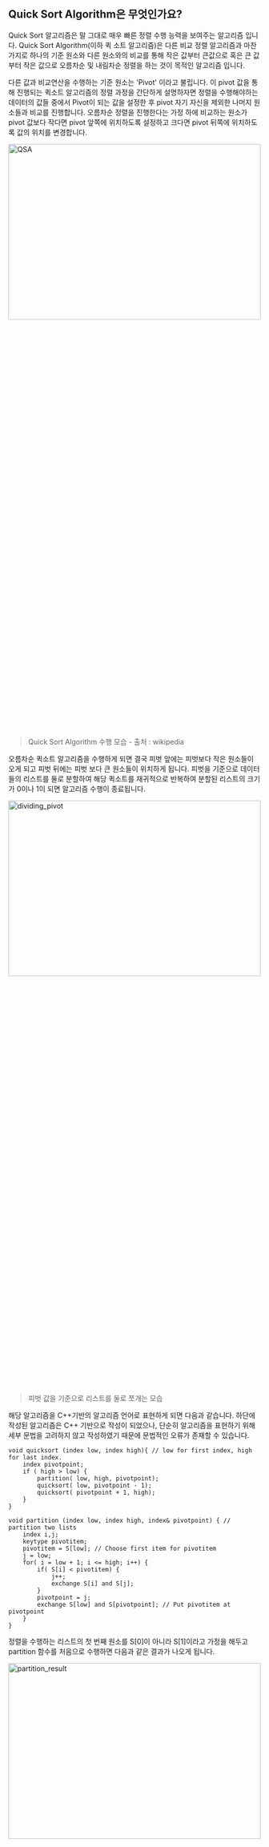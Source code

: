 ## Quick Sort Algorithm은 무엇인가요?
Quick Sort 알고리즘은 말 그대로 매우 빠른 정렬 수행 능력을 보여주는 알고리즘 입니다. Quick Sort Algorithm(이하 퀵 소트 알고리즘)은 다른 비교 정렬 알고리즘과 마찬가지로 하나의 기준 원소와 다른 원소와의 비교를 통해 작은 값부터 큰값으로 혹은 큰 값부터 작은 값으로 오름차순 및 내림차순 정렬을 하는 것이 목적인 알고리즘 입니다.



다른 값과 비교연산을 수행하는 기준 원소는 'Pivot' 이라고 불립니다. 이 pivot 값을 통해 진행되는 퀵소트 알고리즘의 정렬 과정을 간단하게 설명하자면 정렬을 수행해야하는 데이터의 값들 중에서 Pivot이 되는 값을 설정한 후 pivot 자기 자신을 제외한 나머지 원소들과 비교를 진행합니다. 오름차순 정렬을 진행한다는 가정 하에 비교하는 원소가 pivot 값보다 작다면 pivot 앞쪽에 위치하도록 설정하고 크다면 pivot 뒤쪽에 위치하도록 값의 위치를 변경합니다.

<img src="https://github.com/bnbong/Myblog_posts/blob/master/posts/Study/20201228132415/img.gif?raw=true" width="100%" height="30%" title="QSA" alt="QSA"></img>
<!-- ![QSA](https://github.com/bnbong/Myblog_posts/blob/master/posts/Study/20201228132415/img.gif?raw=true) -->
 > Quick Sort Algorithm 수행 모습 - 출처 : wikipedia
   
오름차순 퀵소트 알고리즘을 수행하게 되면 결국 피벗 앞에는 피벗보다 작은 원소들이 오게 되고 피벗 뒤에는 피벗 보다 큰 원소들이 위치하게 됩니다. 피벗을 기준으로 데이터들의 리스트를 둘로 분할하여 해당 퀵소트를 재귀적으로 반복하여 분할된 리스트의 크기가 0이나 1이 되면 알고리즘 수행이 종료됩니다.


<img src="https://github.com/bnbong/Myblog_posts/blob/master/posts/Study/20201228132415/dividing_pivot.png?raw=true" width="100%" height="30%" title="dividing_pivot" alt="dividing_pivot"></img>
<!-- ![dividing_pivot](https://github.com/bnbong/Myblog_posts/blob/master/posts/Study/20201228132415/dividing_pivot.png?raw=true) -->
 > 피벗 값을 기준으로 리스트를 둘로 쪼개는 모습
   
해당 알고리즘을 C++기반의 알고리즘 언어로 표현하게 되면 다음과 같습니다. 하단에 작성된 알고리즘은 C++ 기반으로 작성이 되었으나, 단순히 알고리즘을 표현하기 위해 세부 문법을 고려하지 않고 작성하였기 때문에 문법적인 오류가 존재할 수 있습니다.
   
```
void quicksort (index low, index high){ // low for first index, high for last index.   
	index pivotpoint;   
    if ( high > low) {   
    	partition( low, high, pivotpoint);   
        quicksort( low, pivotpoint - 1);   
        quicksort( pivotpoint + 1, high);   
    }   
}
```
   
```
void partition (index low, index high, index& pivotpoint) { // partition two lists
	index i,j;
    keytype pivotitem;
    pivotitem = S[low]; // Choose first item for pivotitem
    j = low;
    for( i = low + 1; i <= high; i++) {
    	if( S[i] < pivotitem) {
        	j++;
            exchange S[i] and S[j];
        }
        pivotpoint = j;
        exchange S[low] and S[pivotpoint]; // Put pivotitem at pivotpoint
    }   
}
```
   
정렬을 수행하는 리스트의 첫 번째 원소를 S[0]이 아니라 S[1]이라고 가정을 해두고 partition 함수를 처음으로 수행하면 다음과 같은 결과가 나오게 됩니다.

<img src="https://github.com/bnbong/Myblog_posts/blob/master/posts/Study/20201228132415/partition_result.png?raw=true" width="100%" height="30%" title="partition_result" alt="partition_result"></img>
<!-- ![partition_result](https://github.com/bnbong/Myblog_posts/blob/master/posts/Study/20201228132415/partition_result.png?raw=true) -->
 > partition 함수의 수행 결과
   
여기서, 해당 알고리즘은 pivot을 리스트의 첫 번째 값으로 설정하고 퀵소트 알고리즘을 수행했습니다. partition함수의 수행 로그를 따라가 보면 S[1]에 저장된 원소인 15가 pivot값으로 설정이 되었고 리스트의 인덱스의 위치를 가리키는 i와 j의 값에 변화를 주면서 S[i]와 S[j] 값을 비교하여 자리바꿈을 진행하면서 pivot보다 큰 값과 작은 값을 분류하는 작업을 합니다. 



partition함수의 시간복잡도는 첫 번째 원소를 제외한 나머지 원소들 끼리의 비교를 진행하므로 전체적인 데이터의 크기(input size)를 n 이라고 설정을 했을 때, 시간 복잡도는 다음과 같은 값을 갖게 됩니다.



__*T(n) = n - 1*__



퀵소트 알고리즘을 사용하여 n개의 원소의 개수를 가지는 리스트를 정렬하는데 걸리는 시간을 T(n)이라고 할 때 시간 복잡도 T(n)의 값은 다음과 같은 풀이과정을 통해 얻을 수 있습니다.

<img src="https://github.com/bnbong/Myblog_posts/blob/master/posts/Study/20201228132415/QSA_time_complexity.png?raw=true" width="100%" height="30%" title="QSA_time_complexity" alt="QSA_time_complexity"></img>
<!-- ![QSA_time_complexity](https://github.com/bnbong/Myblog_posts/blob/master/posts/Study/20201228132415/QSA_time_complexity.png?raw=true) -->
 > Quick Sort Algorithm의 평균 time complexity
   
평균적으로 퀵소트 알고리즘은 nlog2n이라는 시간 복잡도를 얻게 됩니다. worst case의 경우는 pivot 값을 정렬을 수행하는 리스트의 최솟값 혹은 최댓값으로 설정할 때 발생하게 됩니다. 최솟값 혹은 최댓값이 pivot으로 설정되었을 경우, 퀵소트 알고리즘을 수행하면 pivot값을 기준으로 분할되는 리스트는 항상 한쪽은 0개, 한쪽은 n-1개로 분할이 되게 됩니다. 이 경우 n-1개로 분할된 리스트는 n-1번 비교연산을 진행하고 이 과정을 총 n번 반복하게 되므로 최악의 time complexity가 도출되게 됩니다.


<img src="https://github.com/bnbong/Myblog_posts/blob/master/posts/Study/20201228132415/QSA_worst_time_complexity.png?raw=true" width="100%" height="30%" title="QSA_worst_time_complexity" alt="QSA_worst_time_complexity"></img>
<!-- ![QSA_worst_time_complexity](https://github.com/bnbong/Myblog_posts/blob/master/posts/Study/20201228132415/QSA_worst_time_complexity.png?raw=true) -->
 > Quick Sort Algorithm의 worst-case time complexity
   
이를 통해 quick sort algorithm을 사용할 때는 pivot값을 어느 값으로 설정하냐에 따라 매우 효율적인 알고리즘이 될 수도, 매우 비효율적인 알고리즘이 될 수도 있습니다. 따라서 빠르고 안정적인 수행 시간을 얻기 위해서는 pivot값 설정 전략에 대한 고민이 필요합니다.





## Quick Sort 알고리즘 실험


### **실험 준비**
효율적으로 quick sort 알고리즘을 사용하기 위해서는 데이터의 어떤 값이 pivot값으로 설정 되어야 하는지 각기 다른 pivot 선택 방식을 가지는 quick sort 알고리즘을 Python 언어로 구현해 실험을 해보았습니다.



오름차순으로 정렬을 수행한다고 가정하여 상단에 소개한 C++기반의 psudo로 작성된 partition 함수와 quicksort 함수를 구현한 코드는 다음과 같습니다.
   
```
import time

# 이하 코드는 pivot 값을 맨 첫번째 값으로 정했을 때의 퀵정렬 알고리즘 이다.
def partition_ASC(arr, start, end, comp, exchange): # 오름차순으로 분배
    pivot = arr[start]
    L = start
    R = end
    done = False

    while not done:

        while L <= len(arr)-1 and arr[L] <= pivot: # comparison
            if L == len(arr)-1:
                break
            comp += 1
            L += 1

        while R >= 0 and pivot < arr[R]: # comparison
            if R == 0:
                break
            comp += 1
            R -= 1

        if R <= L:
            done = True

        else: # low < high -> swap
            exchange += 1
            arr[L], arr[R] = arr[R], arr[L]

    # change pivot and high -> swap
    exchange += 1
    arr[start], arr[R] = arr[R], arr[start]

    return R, comp, exchange


def quick_sort_ASC(arr, start, end, comp, exchange): # 오름차순으로 정렬
    if start < end:
        pivot, comp, exchange = partition_ASC(arr, start, end, comp, exchange)
        quick_sort_ASC(arr, start, pivot - 1, comp ,exchange)
        quick_sort_ASC(arr, pivot + 1, end, comp, exchange)
    return arr, comp, exchange
```
   
해당 quick sort 소스코드의 수행 능력을 분석하기 위해 비교연산 횟수와 원소 간의 위치 교환이 발생되는 횟수, input size (n)의 크기 별로 어느정도의 수행 시간이 걸리는지 ms단위로 측정을 진행했으며 그 결과는 다음과 같습니다.



***Quick Sort Python***
   
|Comparison|Exchange|Time(ms)|
|----|----|----|
|100|19|0.0010006427764892578|
|200	|47	|0.0009996891021728516|
|500	|128	|0.0020003318786621094|
|1000	|200	|0.0050008296966552734|
|2000	|497	|0.010002613067626953|
|3000	|689	|0.01600360870361328|
|4000	|997	|0.02200460433959961|
|5000	|541	|0.027006864547729492|
   
각 input size에 맞는 리스트들의 원소는 python의 randint 함수를 사용해서 채워넣었습니다. randint 함수 기반의 random input generator에 의해 해당 리스트에 중복이 되는 원소가 들어가는 경우도 있어서 알고리즘을 작동시키는 매 시행마다 input size가 커진다고 해서 무조건 exchange 횟수와 알고리즘 실행 시간이 늘어나지는 않았습니다. 다만, input size가 커질수록 exchange 횟수와 알고리즘 실행 시간은 대체로 늘어나는 경향을 보입니다. Comparision 횟수는 퀵소트 알고리즘 이론과 동일하게 input size 만큼의 comparision연산을 수행한 것을 확인할 수 있었습니다.



해당 Python으로 구현된 퀵소트 알고리즘을 기반으로 총 3가지 각기 다른 pivot 선택 방법을 가진 새로운 퀵소트 알고리즘을 구현해 보았습니다. 구현한 3가지의 퀵소트 알고리즘은 다음과 같은 pivot 설정 방법을 가집니다.



 1. Input array의 첫 번째 원소를 pivot으로 설정하는 경우(quick_sort_first, partition_first)
 2. Low값과 high값의 사이에 있는 임의의 한 값을 pivot으로 설정하는 경우(quick_sort_random, partition_random)
 3. Low값가 high값의 가운데에 있는 값을 pivot으로 설정하는 경우(중간 값, quick_sort_mid, partition_mid)
구현한 퀵소트 알고리즘은 다음과 같습니다.

   
```
from random import randint
import time

# 이하 코드는 pivot 값을 맨 첫번째 값으로 정했을 때의 퀵정렬 알고리즘 이다.
def partition_first(arr, start, end, comp, exchange): # 오름차순으로 분배
    pivot = arr[start]
    L = start
    R = end
    done = False

    while not done:

        while L <= len(arr)-1 and arr[L] <= pivot: # comparison
            if L == len(arr)-1:
                break
            comp += 1
            L += 1

        while R >= 0 and pivot < arr[R]: # comparison
            if R == 0:
                break
            comp += 1
            R -= 1

        if R <= L:
            done = True

        else: # low < high -> swap
            exchange += 1
            arr[L], arr[R] = arr[R], arr[L]

    # change pivot and high -> swap
    exchange += 1
    arr[start], arr[R] = arr[R], arr[start]

    return R, comp, exchange


def quick_sort_first(arr, start, end, comp, exchange): # 오름차순으로 정렬
    if start < end:
        pivot, comp, exchange = partition_first(arr, start, end, comp, exchange)
        quick_sort_first(arr, start, pivot - 1, comp ,exchange)
        quick_sort_first(arr, pivot + 1, end, comp, exchange)
    return arr, comp, exchange

# 이하 코드는 pivot 값을 low 와 high 어느 사이의 값으로 정했을 때의 퀵정렬 알고리즘 이다.
def partition_random(arr, start, end, comp, exchange): # 오름차순으로 분배
    L = start
    R = end
    pivot = arr[randint(start,end)]
    done = False

    while not done:

        while L <= len(arr)-1 and arr[L] <= pivot: # comparison
            if L == len(arr)-1:
                break
            comp += 1
            L += 1

        while R >= 0 and pivot < arr[R]: # comparison
            if R == 0:
                break
            comp += 1
            R -= 1

        if R <= L:
            done = True

        else: # low < high -> swap
            exchange += 1
            arr[L], arr[R] = arr[R], arr[L]

    # change pivot and high -> swap
    exchange += 1
    arr[start], arr[R] = arr[R], arr[start]

    return R, comp, exchange


def quick_sort_random(arr, start, end, comp, exchange): # 오름차순으로 정렬
    if start < end:
        pivot, comp, exchange = partition_random(arr, start, end, comp, exchange)
        quick_sort_random(arr, start, pivot - 1, comp ,exchange)
        quick_sort_random(arr, pivot + 1, end, comp, exchange)
    return arr, comp, exchange

# 이하 코드는 pivot 값을 low 와 high 의 중간값으로 정했을 때의 퀵정렬 알고리즘 이다.
def partition_mid(arr, start, end, comp, exchange): # 오름차순으로 분배
    L = start
    R = end
    pivot = arr[(int)((start+end)/2)]
    done = False

    while not done:

        while L <= len(arr)-1 and arr[L] <= pivot: # comparison
            if L == len(arr)-1:
                break
            comp += 1
            L += 1

        while R >= 0 and pivot < arr[R]: # comparison
            if R == 0:
                break
            comp += 1
            R -= 1

        if R <= L:
            done = True

        else: # low < high -> swap
            exchange += 1
            arr[L], arr[R] = arr[R], arr[L]

    # change pivot and high -> swap
    exchange += 1
    arr[start], arr[R] = arr[R], arr[start]

    return R, comp, exchange


def quick_sort_mid(arr, start, end, comp, exchange): # 오름차순으로 정렬
    if start < end:
        pivot, comp, exchange = partition_mid(arr, start, end, comp, exchange)
        quick_sort_mid(arr, start, pivot - 1, comp ,exchange)
        quick_sort_mid(arr, pivot + 1, end, comp, exchange)
    return arr, comp, exchange
```
   
## 가설
알고리즘을 실행해서 결과를 얻기 전 3가지 방법 중 어느 방법이 가장 안정적이면서 빠른 수행 능력을 보여줄지 생각해 보았습니다. 이에 대해 제가 생각한 가설은 **pivot값을 low와 high의 중간에 위치하는 원소로 설정하는 것이 가장 안정적으로 정렬을 수행할 것이라고 생각**했습니다. 만약 pivot값을 첫 번째 원소로 설정한다면 정렬을 진행할 data들이 이미 정렬된 상태에 있을 때(원하는 정렬 결과는 오름차순 정렬인데 이미 내림차순으로 정렬이 되어 있을 경우) worst case time complexity를 가지기 때문에 이런 경우는 퀵정렬을 사용하는 것이 부적절하다고 생각했고 low와 high값 사이의 임의의 한 원소를 pivot으로 설정하면 그 사이의 임의의 값을 설정하는 알고리즘에 추가적인 시간 소요가 발생하여 실행 시간이 더 느려질 것이라고 예상되어 pivot을 low와 high의 중간 값으로 설정하는 것이 가장 바람직할 것이라고 생각했습니다.



### **실험 환경**
   
*Python 3.8*

*PyCharm 2020.2.2 (Professional Edition)*

*Runtime version: 11.0.8+10-b944.31 amd64*

*VM: OpenJDK 64-Bit Server VM by JetBrains s.r.o.*

*Windows 10 10.0*

*Memory: 1974M*

*Cores: 16*


   
## 실험 진행 및 결과
제가 python으로 구현한 퀵정렬 알고리즘은 random variable generator을 사용하기 떄문에 매 시행마다 일정하게 비례하는 결과를 보이지 않습니다. 때문에 총 5번 알고리즘을 실행시켰고 input array의 size는 n=3000으로 통일시켰습니다. 실험 결과는 다음과 같습니다.



 - 첫 번째 시행
   
|Pivot설정 방법|	Time(ms)|	Comparison|	Exchange|
|----|----|----|----|
|1st element|	0.01700305938720703|	3000	|383|
|Between low and high|	0.019004344940185547	|3000|	602|
|Mid element|	0.017003536224365234|	3000	|204|
 

 - 두 번째 시행
   
|Pivot설정 방법|	Time(ms)|	Comparison|	Exchange|
|----|----|----|----|
|1st element|	0.017003536224365234|	3000	|668|
|Between low and high|	0.0200045108795166|	3000|	627|
|Mid element|	0.017003774642944336|	3000	|358|
 

 - 세 번째 시행
   
|Pivot설정 방법|	Time(ms)|	Comparison|	Exchange|
|----|----|----|----|
|1st element|	0.01600337028503418|	3000	|263|
|Between low and high|	0.018004417419433594|	3000|	744|
|Mid element|	0.01800370216369629|	3000	|513|
 

 - 네 번째 시행
   
|Pivot설정 방법|	Time(ms)|	Comparison|	Exchange|
|----|----|----|----|
|1st element|	0.017003536224365234|	3000	|742|
|Between low and high|	0.019004344940185547	|3000	|725|
|Mid element	|0.01800370216369629	|3000	|748|
 

 - 다섯 번째 시행
   
|Pivot설정 방법|	Time(ms)|	Comparison|	Exchange|
|----|----|----|----|
|1st element	|0.01700425148010254	|3000	|186|
|Between low and high	|0.0200045108795166	|3000	|79|
|Mid element	|0.01800394058227539	|3000	|620|
   

다음은 random variable generator코드의 일부입니다.
   
```
# n = 3000, pivot = 1st elem
list_3000 = [randint(1, 3001) for i in range(3000)]
start_3000 = time.time()
list_3000, comp, exchange = quick_sort_first(list_3000, 0, len(list_3000)-1, 0, 0)
finish_3000 = time.time()
print("pivot = 1st element, n = 3000 time : ", finish_3000 - start_3000)
print("number of comparision : ", comp)
print("number of exchange : ", exchange)

# n = 3000, pivot = random elem
list_3000 = [randint(1, 3001) for i in range(3000)]
start_3000 = time.time()
list_3000, comp, exchange = quick_sort_random(list_3000, 0, len(list_3000)-1, 0, 0)
finish_3000 = time.time()
print("pivot = random element, n = 3000 time : ", finish_3000 - start_3000)
print("number of comparision : ", comp)
print("number of exchange : ", exchange)

# n = 3000, pivot = mid elem
list_3000 = [randint(1, 3001) for i in range(3000)]
start_3000 = time.time()
list_3000, comp, exchange = quick_sort_mid(list_3000, 0, len(list_3000)-1, 0, 0)
finish_3000 = time.time()
print("pivot = mid element, n = 3000 time : ", finish_3000 - start_3000)
print("number of comparision : ", comp)
print("number of exchange : ", exchange)
```
   
이하는 각 결과를 pivot 설정 방법에 따라 차트로 그 결과를 정리한 모습입니다. Number of comparision은 모두 n과 같은 값을 나타내므로 제외시켰고 수행 시간과 exchange 값의 결과의 균형을 맞추기 위해 Time 값에 10000을 곱해 차트로 나타내보았습니다.
   
<img src="https://github.com/bnbong/Myblog_posts/blob/master/posts/Study/20201228132415/first.png?raw=true" width="100%" height="30%" title="first" alt="first"></img>
<img src="https://github.com/bnbong/Myblog_posts/blob/master/posts/Study/20201228132415/second.png?raw=true" width="100%" height="30%" title="second" alt="second"></img>
<img src="https://github.com/bnbong/Myblog_posts/blob/master/posts/Study/20201228132415/third.png?raw=true" width="100%" height="30%" title="third" alt="third"></img>
<!-- ![first](https://github.com/bnbong/Myblog_posts/blob/master/posts/Study/20201228132415/first.png?raw=true)
![second](https://github.com/bnbong/Myblog_posts/blob/master/posts/Study/20201228132415/second.png?raw=true)
![third](https://github.com/bnbong/Myblog_posts/blob/master/posts/Study/20201228132415/third.png?raw=true) -->

   
위 그래프의 결과에 따른 각 pivot 설정 방법에 따라 알고리즘 실행 시간과 exchange 횟수의 평균을 내본 결과는 다음과 같습니다.


   
|Pivot 설정방법	|Time(ms * 10000)	|Exchange
|----|----|----|
|1st element|	168.032|	448.4|
|Between low and high|	192.04|	555.4|
|Mid element	|176.03	|488.6|


## 결과 분석
l  **Pivot을 첫 번째 element 로 설정하는 경우**: 세 가지의 Pivot 설정 방법을 적용시킨 알고리즘 중 제일 적은 알고리즘 실행시간을 보여줬던 시행이 있었으며(세 번째 시행), 평균적으로 다른 두 방법에 비해 적은 시간이 소요된 것을 볼 수 있었습니다. 다만, Exchange가 이루어진 횟수는 각 시행마다 눈에 띄는 차이가 있었으나, Pivot을 low와 high 사이의 임의의 한 element로 설정하는 경우의 그것과는 차이가 적었습니다. Exchange횟수가 두 번째로 많았던 시행 또한 존재했습니다(네 번째 시행).



l  **Pivot을 low와 high 사이의 임의의 한 element로 설정하는 경우**: 다른 두 방법에 비해 알고리즘 실행시간이 제일 길었으며, Exchange가 이루어진 횟수 또한 급격한 차이가 발생한 것을 확인할 수 있었습니다(5번째 알고리즘 실행결과 참고). 알고리즘 실행 시간이 늘어난 이유로 추측하자면, 제가 작성한 Python Quicksort 코드의 경우 Pivot을 설정하는 과정에 random number generator을 추가로 사용했기 때문인 것으로 추측됩니다. 다시 말해 Pivot을 random으로 설정하는 과정에 추가적인 시간소요가 있었음을 예상할 수 있었습니다.



l  **Pivot을 low와 high의 중간에 있는 element로 설정하는 경우**: Pivot을 설정하는 세가지의 방법 중 알고리즘 실행시간 및 Exchange 횟수의 평균 모두 중간정도의 기록을 남겼습니다.



## 결론
제가 시행한 실험에서는 **pivot값을 첫 번째 element값으로 설정하는 것이 가장 빠르고 가장 적은 exchange를 수행한 알고리즘**이라는 결과가 나왔습니다. 이는 제 가설과는 다른, 제 3자가 보기에는 pivot을 mid element로 설정하는 것 보다 효율적인 알고리즘이라고 판단할 수 있는 결과입니다.

 

그러나 pivot을 첫 번째 element로 설정하는 알고리즘은 quicksort알고리즘의 worst time complexity를 발생시킬 여지가 있습니다. 정렬을 해야 하는 data들은 수도 없이 많이 있고, 그 data들 중에서 이미 정렬이 된 data가 없으리라는 보장이 없기 때문에, 저는 이 ‘만에 하나’라는 경우도 고려해서 대부분의 상황에서 효율적인 정렬을 수행하는 알고리즘이 제일 좋은 알고리즘이라고 생각합니다.





알고리즘은 전공자에게도 굉장히 머리아픈 컴퓨터과학 주제라고 생각합니다. 저도 백준같은 알고리즘 사이트에서 적지 않은 알고리즘 문제를 풀어보았지만 이번처럼 단순히 문제 풀이를 위한 알고리즘 공부가 아니라 개념으로 배웠던 내용에 대해 궁금한 점을 직접 실험을 통해 궁금증에 대한 결과를 얻어봤던 이번 경험은 소소하게 재미있었던 경험이었습니다. 
